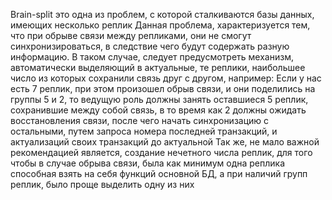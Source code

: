 Brain-split это одна из проблем, с которой сталкиваются базы данных, имеющих несколько реплик 
Данная проблема, характеризуется тем, что при обрыве связи между репликами, они не смогут синхронизироваться, в следствие чего будут содержать разную информацию. В таком случае, следует предусмотреть механизм, автоматически выделяющий в актуальные, те реплики, наибольшее число из которых сохранили связь друг с другом, например:
Если у нас есть 7 реплик, при этом произошел обрыв связи, и они поделились на группы 5 и 2, то ведущую роль должны занять оставшиеся 5 реплик, сохранившие между собой связь, в то время как 2 должны ожидать восстановления связи, после чего начать синхронизацию с остальными, путем запроса номера последней транзакций, и актуализаций своих транзакций до актуальной 
Так же, не мало важной рекомендацией является, создание нечетного числа реплик, для того чтобы в случае обрыва связи, была как минимум одна реплика способная взять на себя функций основной БД, а при наличий групп реплик, было проще выделить одну из них